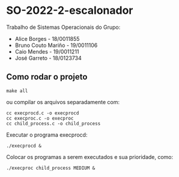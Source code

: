 # SO-2022-2-escalonador

Trabalho de Sistemas Operacionais do Grupo:
 - Alice Borges - 18/0011855
 - Bruno Couto Mariño - 19/0011106
 - Caio Mendes - 19/0011211
 - José Garreto -  18/0123734

## Como rodar o projeto

```
make all
```

ou compilar os arquivos separadamente com:

```
cc execprocd.c -o execprocd
cc execproc.c -o execproc
cc child_process.c -o child_process
```
Executar o programa execprocd:

```
./execprocd &
```

Colocar os programas a serem executados e sua prioridade, como:
```
./execproc child_process MEDIUM &
```
